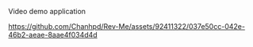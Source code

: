 Video demo application

https://github.com/Chanhpd/Rev-Me/assets/92411322/037e50cc-042e-46b2-aeae-8aae4f034d4d

